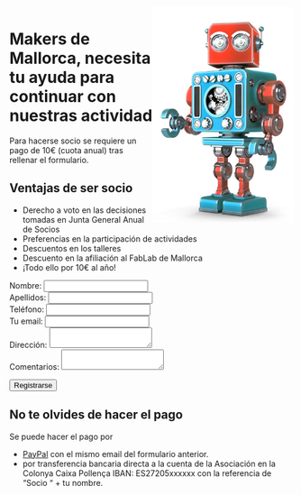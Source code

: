 <img src="./images/RobotRetro.png" width="250" align="right" />

# Makers de Mallorca, necesita tu ayuda para continuar con nuestras actividad
Para hacerse socio se requiere un pago de 10€ (cuota anual) tras rellenar el formulario. 

## Ventajas de ser socio
* Derecho a voto en las decisiones tomadas en Junta General Anual de Socios
* Preferencias en la participación de actividades
* Descuentos en los talleres
* Descuento en la afiliación al FabLab de Mallorca
* ¡Todo ello por 10€ al año!

<form
  action="https://formspree.io/xayjnann"
  method="POST"
>
  <label>
    Nombre:
    <input type="text" name="nombre">
  </label>
  <br>
  <label>
    Apellidos:
    <input type="text" name="apellidos">
  </label>
  <br>
  <label>
    Teléfono:
    <input type="text" name="Teléfono">
  </label>
  <br>
  <label>
    Tu email:
    <input type="text" name="email">
  </label>
  <br>
  <label>
    Dirección:
    <textarea name="direccion"></textarea>
  </label>
  <br>
  <label>
    Comentarios:
    <textarea name="comentarios"></textarea>
  </label>

  <!-- your other form fields go here -->

  <button type="submit">Registrarse</button>
</form>

## No te olvides de hacer el pago
Se puede hacer el pago por 
* [PayPal](https://www.paypal.com/myaccount/transfer/homepage?from=SUM-QuickLink) con el mismo email del formulario anterior.
* por transferencia bancaria directa a la cuenta de la Asociación en la Colonya Caixa Pollença IBAN: ES27205xxxxxx con la referencia de “Socio “ + tu nombre.

